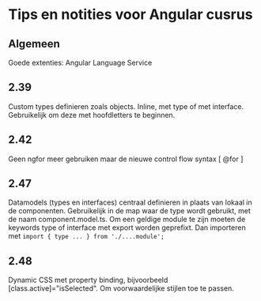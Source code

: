 # Tips en notities voor Angular cusrus

## Algemeen

Goede extenties: Angular Language Service

## 2.39

Custom types definieren zoals objects. Inline, met type of met interface.
Gebruikelijk om deze met hoofdletters te beginnen.

## 2.42

Geen ngfor meer gebruiken maar de nieuwe control flow syntax [ @for ]

## 2.47

Datamodels (types en interfaces) centraal definieren in plaats van lokaal in de componenten.
Gebruikelijk in de map waar de type wordt gebruikt, met de naam component.model.ts.
Om een geldige module te zijn moeten de keywords type of interface met export worden geprefixt.
Dan importeren met
`import { type ... } from './....module';`


## 2.48

Dynamic CSS met property binding, bijvoorbeeld [class.active]="isSelected". Om voorwaardelijke stijlen toe te passen.